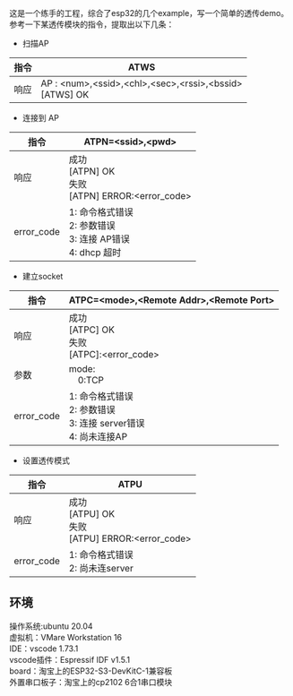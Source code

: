 这是一个练手的工程，综合了esp32的几个example，写一个简单的透传demo。参考一下某透传模块的指令，提取出以下几条：

- 扫描AP

指令 | ATWS
---|---
响应| AP : &lt;num>,&lt;ssid>,&lt;chl>,&lt;sec>,&lt;rssi>,&lt;bssid> <br>[ATWS] OK 

- 连接到 AP

指令 | ATPN=&lt;ssid>,&lt;pwd>
---|---
响应 | 成功 <br>[ATPN] OK <br>失败 <br>[ATPN] ERROR:<error_code>
error_code | 1: 命令格式错误<br>2: 参数错误<br>3: 连接 AP错误<br>4: dhcp 超时

- 建立socket

指令 | ATPC=&lt;mode>,&lt;Remote Addr>,&lt;Remote Port>
---|---
响应 | 成功 <br>[ATPC] OK <br>失败 <br>[ATPC]:<error_code>
参数 | mode: <br> &emsp;0:TCP
error_code | 1: 命令格式错误<br>2: 参数错误<br>3: 连接 server错误<br>4: 尚未连接AP

- 设置透传模式

指令 | ATPU
---|---
响应 | 成功 <br>[ATPU] OK <br>失败 <br>[ATPU] ERROR:<error_code>
error_code | 1: 命令格式错误<br>2: 尚未连server

## 环境

操作系统:ubuntu 20.04<br>
虚拟机：VMare Workstation 16<br>
IDE：vscode 1.73.1<br>
vscode插件：Espressif IDF v1.5.1<br>
board：淘宝上的ESP32-S3-DevKitC-1兼容板<br>
外置串口板子：淘宝上的cp2102 6合1串口模块<br>
